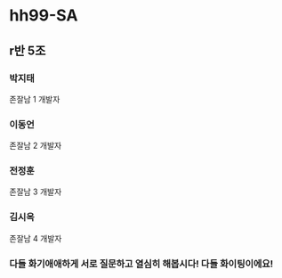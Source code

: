 # hh99-SA
## r반 5조
### 박지태
존잘남 1 개발자
### 이동언
존잘남 2 개발자
### 전정훈
존잘남 3 개발자
### 김시옥
존잘남 4 개발자

### 다들 화기애애하게 서로 질문하고 열심히 해봅시다! 다들 화이팅이에요! 
